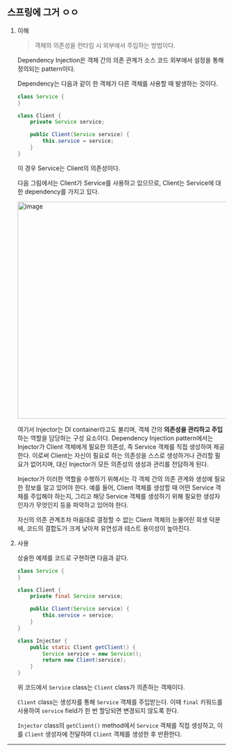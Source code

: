 ## 스프링에 그거 ㅇㅇ

1.  이해

    > 객체의 의존성을 런타임 시 외부에서 주입하는 방법이다.

    Dependency Injection은 객체 간의 의존 관계가 소스 코드 외부에서 설정을 통해 정의되는 pattern이다.

    Dependency는 다음과 같이 한 객체가 다른 객체를 사용할 때 발생하는 것이다.

    ```java
    class Service {
    }

    class Client {
        private Service service;

        public Client(Service service) {
            this.service = service;
        }
    }
    ```

    이 경우 Service는 Client의 의존성이다.

    다음 그림에서는 Client가 Service를 사용하고 있으므로, Client는 Service에 대한 dependency를 가지고 있다.

    <img src="https://github.com/user-attachments/assets/b83e74ea-27b9-4285-960e-4e9850b53cfd" alt="image" width="500" />

    여기서 Injector는 DI container라고도 불리며, 객체 간의 **의존성을 관리하고 주입**하는 역할을 담당하는 구성 요소이다. Dependency Injection pattern에서는 Injector가 Client 객체에게 필요한 의존성, 즉 Service 객체를 직접 생성하여 제공한다. 이로써 Client는 자신이 필요로 하는 의존성을 스스로 생성하거나 관리할 필요가 없어지며, 대신 Injector가 모든 의존성의 생성과 관리를 전담하게 된다.

    Injector가 이러한 역할을 수행하기 위해서는 각 객체 간의 의존 관계와 생성에 필요한 정보를 알고 있어야 한다. 예를 들어, Client 객체를 생성할 때 어떤 Service 객체를 주입해야 하는지, 그리고 해당 Service 객체를 생성하기 위해 필요한 생성자 인자가 무엇인지 등을 파악하고 있어야 한다.

    자신의 의존 관계조차 마음대로 결정할 수 없는 Client 객체의 눈물어린 희생 덕분에, 코드의 결합도가 크게 낮아져 유연성과 테스트 용이성이 높아진다.

2.  사용

    상술한 예제를 코드로 구현하면 다음과 같다.

    ```java
    class Service {
    }

    class Client {
        private final Service service;

        public Client(Service service) {
            this.service = service;
        }
    }

    class Injector {
        public static Client getClient() {
            Service service = new Service();
            return new Client(service);
        }
    }
    ```

    위 코드에서 `Service` class는 `Client` class가 의존하는 객체이다.

    `Client` class는 생성자를 통해 `Service` 객체를 주입받는다. 이때 `final` 키워드를 사용하여 `service` field가 한 번 할당되면 변경되지 않도록 한다.

    `Injector` class의 `getClient()` method에서 `Service` 객체를 직접 생성하고, 이를 `Client` 생성자에 전달하여 `Client` 객체를 생성한 후 반환한다.

---
